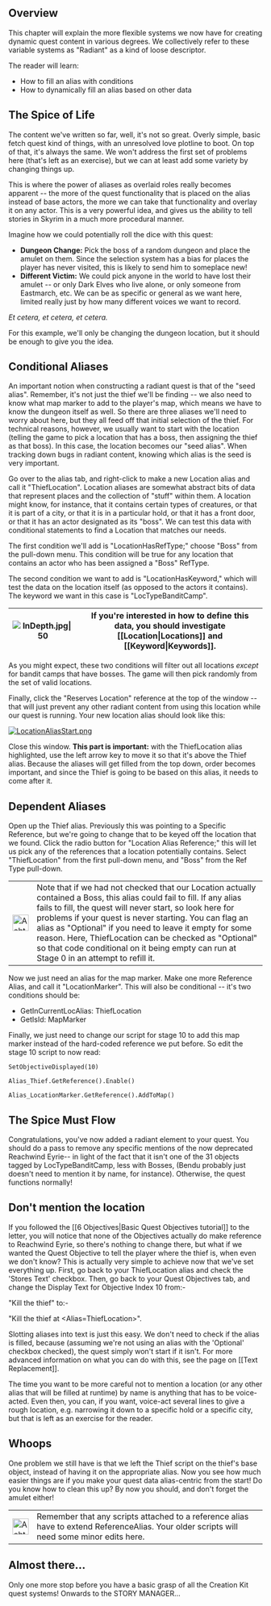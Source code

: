 ## Overview
This chapter will explain the more flexible systems we now have for creating dynamic quest content in various degrees. We collectively refer to these variable systems as "Radiant" as a kind of loose descriptor.

The reader will learn:

-   How to fill an alias with conditions
-   How to dynamically fill an alias based on other data

## The Spice of Life

The content we've written so far, well, it's not so great. Overly simple, basic fetch quest kind of things, with an unresolved love plotline to boot. On top of that, it's always the same. We won't address the first set of problems here (that's left as an exercise), but we can at least add some variety by changing things up.

This is where the power of aliases as overlaid roles really becomes apparent -- the more of the quest functionality that is placed on the alias instead of base actors, the more we can take that functionality and overlay it on any actor. This is a very powerful idea, and gives us the ability to tell stories in Skyrim in a much more procedural manner.

Imagine how we could potentially roll the dice with this quest:

-   **Dungeon Change:** Pick the boss of a random dungeon and place the amulet on them. Since the selection system has a bias for places the player has never visited, this is likely to send him to someplace new!
-   **Different Victim:** We could pick anyone in the world to have lost their amulet -- or only Dark Elves who live alone, or only someone from Eastmarch, etc. We can be as specific or general as we want here, limited really just by how many different voices we want to record.

_Et cetera, et cetera, et cetera._

For this example, we'll only be changing the dungeon location, but it should be enough to give you the idea.

## Conditional Aliases

An important notion when constructing a radiant quest is that of the "seed alias". Remember, it's not just the thief we'll be finding -- we also need to know what map marker to add to the player's map, which means we have to know the dungeon itself as well. So there are three aliases we'll need to worry about here, but they all feed off that initial selection of the thief. For technical reasons, however, we usually want to start with the location (telling the game to pick a location that has a boss, then assigning the thief as that boss). In this case, the location becomes our "seed alias". When tracking down bugs in radiant content, knowing which alias is the seed is very important.

Go over to the alias tab, and right-click to make a new Location alias and call it "ThiefLocation". Location aliases are somewhat abstract bits of data that represent places and the collection of "stuff" within them. A location might know, for instance, that it contains certain types of creatures, or that it is part of a city, or that it is in a particular hold, or that it has a front door, or that it has an actor designated as its "boss". We can test this data with conditional statements to find a Location that matches our needs.

The first condition we'll add is "LocationHasRefType;" choose "Boss" from the pull-down menu. This condition will be true for any location that contains an actor who has been assigned a "Boss" RefType.

The second condition we want to add is "LocationHasKeyword," which will test the data on the location itself (as opposed to the actors it contains). The keyword we want in this case is "LocTypeBanditCamp".

| ![InDepth.jpg\|50](https://ck.uesp.net/w/images/thumb/0/0b/InDepth.jpg/48px-InDepth.jpg) | If you're interested in how to define this data, you should investigate [[Location\|Locations]] and [[Keyword\|Keywords]]. |
| ---------------------------------------------------------------------------------------- | -------------------------------------------------------------------------------------------------------------------------- |

As you might expect, these two conditions will filter out all locations _except_ for bandit camps that have bosses. The game will then pick randomly from the set of valid locations.

Finally, click the "Reserves Location" reference at the top of the window -- that will just prevent any other radiant content from using this location while our quest is running. Your new location alias should look like this:

[![LocationAliasStart.png](https://ck.uesp.net/w/images/7/74/LocationAliasStart.png)](https://ck.uesp.net/wiki/File:LocationAliasStart.png)

Close this window. **This part is important:** with the ThiefLocation alias highlighted, use the left arrow key to move it so that it's above the Thief alias. Because the aliases will get filled from the top down, order becomes important, and since the Thief is going to be based on this alias, it needs to come after it.

## Dependent Aliases

Open up the Thief alias. Previously this was pointing to a Specific Reference, but we're going to change that to be keyed off the location that we found. Click the radio button for "Location Alias Reference;" this will let us pick any of the references that a location potentially contains. Select "ThiefLocation" from the first pull-down menu, and "Boss" from the Ref Type pull-down.

<table><tbody><tr><td><a href="https://ck.uesp.net/wiki/File:Achtung.png"><img alt="Achtung.png" src="https://ck.uesp.net/w/images/f/f0/Achtung.png" decoding="async" width="32" height="32"></a></td><td>Note that if we had not checked that our Location actually contained a Boss, this alias could fail to fill. If any alias fails to fill, the quest will never start, so look here for problems if your quest is never starting. You can flag an alias as "Optional" if you need to leave it empty for some reason. Here, ThiefLocation can be checked as "Optional" so that code conditional on it being empty can run at Stage 0 in an attempt to refill it.</td></tr></tbody></table>

  
Now we just need an alias for the map marker. Make one more Reference Alias, and call it "LocationMarker". This will also be conditional -- it's two conditions should be:

-   GetInCurrentLocAlias: ThiefLocation
-   GetIsId: MapMarker

Finally, we just need to change our script for stage 10 to add this map marker instead of the hard-coded reference we put before. So edit the stage 10 script to now read:

```
SetObjectiveDisplayed(10)

Alias_Thief.GetReference().Enable()

Alias_LocationMarker.GetReference().AddToMap()
```

## The Spice Must Flow

Congratulations, you've now added a radiant element to your quest. You should do a pass to remove any specific mentions of the now deprecated Reachwind Eyrie-- in light of the fact that it isn't one of the 31 objects tagged by LocTypeBanditCamp, less with Bosses, (Bendu probably just doesn't need to mention it by name, for instance). Otherwise, the quest functions normally!

## Don't mention the location

If you followed the [[6 Objectives|Basic Quest Objectives tutorial]] to the letter, you will notice that none of the Objectives actually do make reference to Reachwind Eyrie, so there's nothing to change there, but what if we wanted the Quest Objective to tell the player where the thief is, when even we don't know? This is actually very simple to achieve now that we've set everything up. First, go back to your ThiefLocation alias and check the 'Stores Text' checkbox. Then, go back to your Quest Objectives tab, and change the Display Text for Objective Index 10 from:-

"Kill the thief" to:-

"Kill the thief at <Alias=ThiefLocation>".

Slotting aliases into text is just this easy. We don't need to check if the alias is filled, because (assuming we're not using an alias with the 'Optional' checkbox checked), the quest simply won't start if it isn't. For more advanced information on what you can do with this, see the page on [[Text Replacement]].

The time you want to be more careful not to mention a location (or any other alias that will be filled at runtime) by name is anything that has to be voice-acted. Even then, you can, if you want, voice-act several lines to give a rough location, e.g. narrowing it down to a specific hold or a specific city, but that is left as an exercise for the reader.

## Whoops

One problem we still have is that we left the Thief script on the thief's base object, instead of having it on the appropriate alias. Now you see how much easier things are if you make your quest data alias-centric from the start! Do you know how to clean this up? By now you should, and don't forget the amulet either!

<table><tbody><tr><td><a href="https://ck.uesp.net/wiki/File:Achtung.png"><img alt="Achtung.png" src="https://ck.uesp.net/w/images/f/f0/Achtung.png" decoding="async" width="32" height="32"></a></td><td>Remember that any scripts attached to a reference alias have to extend ReferenceAlias. Your older scripts will need some minor edits here.</td></tr></tbody></table>

## Almost there...

Only one more stop before you have a basic grasp of all the Creation Kit quest systems! Onwards to the STORY MANAGER...